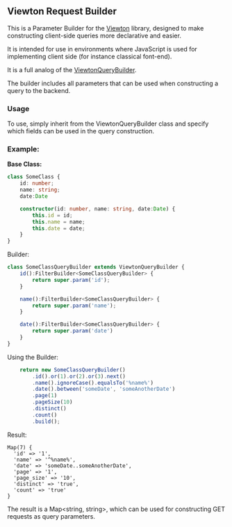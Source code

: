 Viewton Request Builder
---

This is a Parameter Builder for the [Viewton](https://github.com/AndrewVolostnykh/viewton) library, designed to make constructing client-side queries more declarative and easier. 

It is intended for use in environments where JavaScript is used for implementing client side (for instance classical font-end). 

It is a full analog of the [ViewtonQueryBuilder](https://github.com/AndrewVolostnykh/viewton/blob/main/src/main/java/andrew/volostnykh/viewton/ViewtonQueryBuilder.java).

The builder includes all parameters that can be used when constructing a query to the backend.

### Usage
To use, simply inherit from the ViewtonQueryBuilder class and specify which fields can be used in the query construction.

### Example:

**Base Class:**

```typescript
class SomeClass {
    id: number;
    name: string;
    date:Date

    constructor(id: number, name: string, date:Date) {
        this.id = id;
        this.name = name;
        this.date = date;
    }
}
```

Builder:

```typescript
class SomeClassQueryBuilder extends ViewtonQueryBuilder {
    id():FilterBuilder<SomeClassQueryBuilder> {
        return super.param('id');
    }

    name():FilterBuilder<SomeClassQueryBuilder> {
        return super.param('name');
    }

    date():FilterBuilder<SomeClassQueryBuilder> {
        return super.param('date')
    }
}
```

Using the Builder:

```typescript
    return new SomeClassQueryBuilder()
        .id().or(1).or(2).or(3).next()
        .name().ignoreCase().equalsTo('%name%')
        .date().between('someDate', 'someAnotherDate')
        .page(1)
        .pageSize(10)
        .distinct()
        .count()
        .build();
```

Result:

```
Map(7) {
  'id' => '1',
  'name' => '^%name%',
  'date' => 'someDate..someAnotherDate',
  'page' => '1',
  'page_size' => '10',
  'distinct' => 'true',
  'count' => 'true'
}
```

The result is a Map<string, string>, which can be used for constructing GET requests as query parameters.
